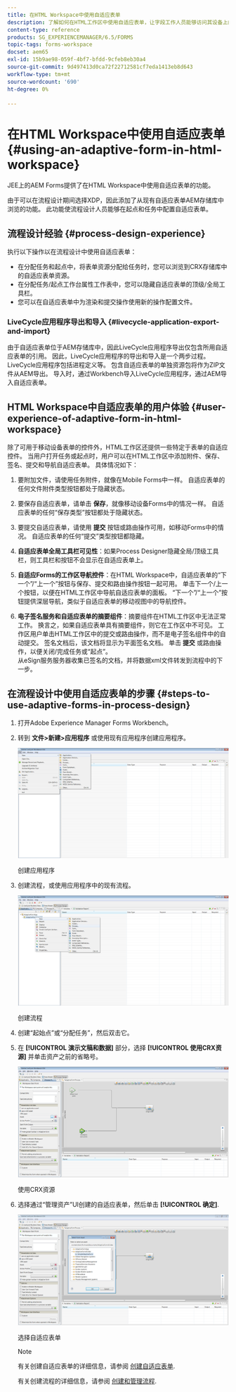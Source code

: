 ```yaml
---
title: 在HTML Workspace中使用自适应表单
description: 了解如何在HTML工作区中使用自适应表单，让字段工作人员能够访问其设备上的表单。
content-type: reference
products: SG_EXPERIENCEMANAGER/6.5/FORMS
topic-tags: forms-workspace
docset: aem65
exl-id: 15b9ae98-059f-4bf7-bfdd-9cfeb8eb30a4
source-git-commit: 9d497413d0ca72f22712581cf7eda1413eb8d643
workflow-type: tm+mt
source-wordcount: '690'
ht-degree: 0%

---
```


# 在HTML Workspace中使用自适应表单{#using-an-adaptive-form-in-html-workspace}

JEE上的AEM Forms提供了在HTML Workspace中使用自适应表单的功能。

由于可以在流程设计期间选择XDP，因此添加了从现有自适应表单AEM存储库中浏览的功能。 此功能使流程设计人员能够在起点和任务中配置自适应表单。

## 流程设计经验 {#process-design-experience}

执行以下操作以在流程设计中使用自适应表单：

* 在分配任务和起点中，将表单资源分配给任务时，您可以浏览到CRX存储库中的自适应表单资源。
* 在分配任务/起点工作台属性工作表中，您可以隐藏自适应表单的顶级/全局工具栏。
* 您可以在自适应表单中为渲染和提交操作使用新的操作配置文件。

### LiveCycle应用程序导出和导入 {#livecycle-application-export-and-import}

由于自适应表单位于AEM存储库中，因此LiveCycle应用程序导出仅包含所用自适应表单的引用。 因此，LiveCycle应用程序的导出和导入是一个两步过程。 LiveCycle应用程序包括进程定义等。 包含自适应表单的单独资源包将作为ZIP文件从AEM导出。 导入时，通过Workbench导入LiveCycle应用程序，通过AEM导入自适应表单。

## HTML Workspace中自适应表单的用户体验 {#user-experience-of-adaptive-form-in-html-workspace}

除了可用于移动设备表单的控件外，HTML工作区还提供一些特定于表单的自适应控件。 当用户打开任务或起点时，用户可以在HTML工作区中添加附件、保存、签名、提交和导航自适应表单。 具体情况如下：

1. 要附加文件，请使用任务附件，就像在Mobile Forms中一样。 自适应表单的任何文件附件类型按钮都处于隐藏状态。

1. 要保存自适应表单，请单击 **保存**，就像移动设备Forms中的情况一样。 自适应表单的任何“保存类型”按钮都处于隐藏状态。

1. 要提交自适应表单，请使用 **提交** 按钮或路由操作可用，如移动Forms中的情况。 自适应表单的任何“提交”类型按钮都隐藏。

1. **自适应表单全局工具栏可见性**：如果Process Designer隐藏全局/顶级工具栏，则工具栏和按钮不会显示在自适应表单上。

1. **自适应Forms的工作区导航控件**：在HTML Workspace中，自适应表单的“下一个”/“上一个”按钮与保存、提交和路由操作按钮一起可用。 单击下一个/上一个按钮，以便在HTML工作区中导航自适应表单的面板。 “下一个”/“上一个”按钮提供深层导航，类似于自适应表单的移动视图中的导航控件。

1. **电子签名服务和自适应表单的摘要组件**：摘要组件在HTML工作区中无法正常工作。 换言之，如果自适应表单具有摘要组件，则它在工作区中不可见。 工作区用户单击HTML工作区中的提交或路由操作，而不是电子签名组件中的自动提交。 签名文档后，该文档将显示为平面签名文档。 单击 **提交** 或路由操作，以便关闭/完成任务或“起点”。\
   从eSign服务服务器收集已签名的文档，并将数据xml文件转发到流程中的下一步。

## 在流程设计中使用自适应表单的步骤 {#steps-to-use-adaptive-forms-in-process-design}

1. 打开Adobe Experience Manager Forms Workbench。

1. 转到 **文件>新建>应用程序** 或使用现有应用程序创建应用程序。

   ![创建新应用程序](assets/create_new_appl.png)

   创建应用程序

1. 创建流程，或使用应用程序中的现有流程。

   ![创建新流程](assets/create_new_process.png)

   创建流程

1. 创建“起始点”或“分配任务”，然后双击它。
1. 在 **[!UICONTROL 演示文稿和数据]** 部分，选择 **[!UICONTROL 使用CRX资源]** 并单击资产之前的省略号。

   ![使用CRX资源](assets/use_crx_asset.png)

   使用CRX资源

1. 选择通过“管理资产”UI创建的自适应表单，然后单击 **[!UICONTROL 确定]**.

   ![选择自适应表单](assets/selecting_form.png)

   选择自适应表单

   >[!NOTE]
   >
   >有关创建自适应表单的详细信息，请参阅 [创建自适应表单](../../forms/using/creating-adaptive-form.md).
   >
   >
   >有关创建流程的详细信息，请参阅 [创建和管理流程](https://help.adobe.com/en_US/AEMForms/6.1/WorkbenchHelp/WS92d06802c76abadb-1cc35bda128261a20dd-7ff7.2.html).
